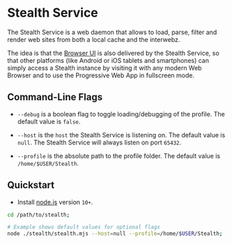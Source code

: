 
# Stealth Service

The Stealth Service is a web daemon that allows to load, parse, filter
and render web sites from both a local cache and the interwebz.

The idea is that the [Browser UI](../browser) is also delivered by
the Stealth Service, so that other platforms (like Android or iOS
tablets and smartphones) can simply access a Stealth instance by
visiting it with any modern Web Browser and to use the Progressive
Web App in fullscreen mode.


## Command-Line Flags

- `--debug` is a boolean flag to toggle loading/debugging of the profile.
  The default value is `false`.

- `--host` is the `host` the Stealth Service is listening on.
  The default value is `null`. The Stealth Service will always
  listen on port `65432`.

- `--profile` is the absolute path to the profile folder.
  The default value is `/home/$USER/Stealth`.


## Quickstart

- Install [node.js](https://nodejs.org/en/download) version `10+`.

```bash
cd /path/to/stealth;

# Example shows default values for optional flags
node ./stealth/stealth.mjs --host=null --profile=/home/$USER/Stealth;
```

